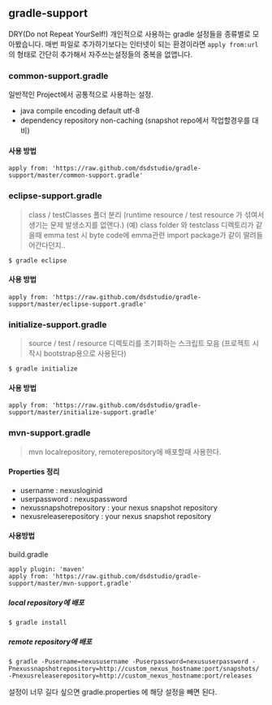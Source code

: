 ## gradle-support

DRY(Do not Repeat YourSelf!) 개인적으로 사용하는 gradle 설정들을 종류별로 모아봤습니다. 매번 파일로 추가하기보다는 인터넷이 되는 환경이라면 `apply from:url` 의 형태로 간단히 추가해서 자주쓰는설정들의 중복을 없앱니다. 

### common-support.gradle
일반적인 Project에서 공통적으로 사용하는 설정. 

- java compile encoding default utf-8
- dependency repository non-caching (snapshot repo에서 작업할경우를 대비)

#### 사용 방법 

    apply from: 'https://raw.github.com/dsdstudio/gradle-support/master/common-support.gradle'


### eclipse-support.gradle

> class / testClasses 폴더 분리 (runtime resource / test resource 가 섞여서 생기는 문제 발생소지를 없앤다.) (예) class folder 와 testclass 디렉토리가 같을때 emma test 시 byte code에 emma관련 import package가 같이 딸려들어간다던지..   

    $ gradle eclipse

#### 사용 방법 

    apply from: 'https://raw.github.com/dsdstudio/gradle-support/master/eclipse-support.gradle'


### initialize-support.gradle 

> source / test / resource 디렉토리를 초기화하는 스크립트 모음 (프로젝트 시작시 bootstrap용으로 사용된다)

	$ gradle initialize

#### 사용 방법 

    apply from: 'https://raw.github.com/dsdstudio/gradle-support/master/initialize-support.gradle'

### mvn-support.gradle 

> mvn localrepository, remoterepository에 배포할때 사용한다. 

#### Properties 정리 

- username : nexusloginid
- userpassword : nexuspassword
- nexussnapshotrepository : your nexus snapshot repository
- nexusreleaserepository : your nexus snapshot repository

#### 사용방법 

build.gradle 

	apply plugin: 'maven'
	apply from: 'https://raw.github.com/dsdstudio/gradle-support/master/mvn-support.gradle'

##### local repository에 배포 

	$ gradle install

##### remote repository에 배포 

	$ gradle -Pusername=nexususername -Puserpassword=nexususerpassword -Pnexussnapshotrepository=http://custom_nexus_hostname:port/snapshots/ -Pnexusreleaserepository=http://custom_nexus_hostname:port/releases

설정이 너무 길다 싶으면 gradle.properties 에 해당 설정을 빼면 된다. 
